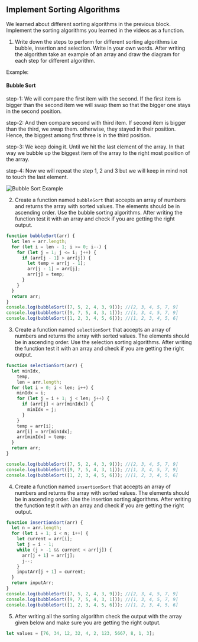 ## Implement Sorting Algorithms

We learned about different sorting algorithms in the previous block. Implement the sorting algorithms you learned in the videos as a function.

1. Write down the steps to perform for different sorting algorithms i.e bubble, insertion and selection. Write in your own words. After writing the algorithm take an example of an array and draw the diagram for each step for different algorithm.

Example:

#### Bubble Sort

step-1: We will compare the first item with the second. If the first item is bigger than the second item we will swap them so that the bigger one stays in the second position.

step-2: And then compare second with third item. If second item is bigger than the third, we swap them. otherwise, they stayed in their position. Hence, the biggest among first three is in the third position.

step-3: We keep doing it. Until we hit the last element of the array. In that way we bubble up the biggest item of the array to the right most position of the array.

step-4: Now we will repeat the step 1, 2 and 3 but we will keep in mind not to touch the last element.

![Bubble Sort Example](./bubble.png)

<!-- You answer -->

2. Create a function named `bubbleSort` that accepts an array of numbers and returns the array with sorted values. The elements should be in ascending order. Use the bubble sorting algorithms. After writing the function test it with an array and check if you are getting the right output.

```js
function bubbleSort(arr) {
  let len = arr.length;
  for (let i = len - 1; i >= 0; i--) {
    for (let j = 1; j <= i; j++) {
      if (arr[j - 1] > arr[j]) {
        let temp = arr[j - 1];
        arr[j - 1] = arr[j];
        arr[j] = temp;
      }
    }
  }
  return arr;
}
console.log(bubbleSort([7, 5, 2, 4, 3, 9])); //[2, 3, 4, 5, 7, 9]
console.log(bubbleSort([9, 7, 5, 4, 3, 1])); //[1, 3, 4, 5, 7, 9]
console.log(bubbleSort([1, 2, 3, 4, 5, 6])); //[1, 2, 3, 4, 5, 6]
```

3. Create a function named `selectionSort` that accepts an array of numbers and returns the array with sorted values. The elements should be in ascending order. Use the selection sorting algorithms. After writing the function test it with an array and check if you are getting the right output.

```js
function selectionSort(arr) {
  let minIdx,
    temp,
    len = arr.length;
  for (let i = 0; i < len; i++) {
    minIdx = i;
    for (let j = i + 1; j < len; j++) {
      if (arr[j] < arr[minIdx]) {
        minIdx = j;
      }
    }
    temp = arr[i];
    arr[i] = arr[minIdx];
    arr[minIdx] = temp;
  }
  return arr;
}

console.log(bubbleSort([7, 5, 2, 4, 3, 9])); //[2, 3, 4, 5, 7, 9]
console.log(bubbleSort([9, 7, 5, 4, 3, 1])); //[1, 3, 4, 5, 7, 9]
console.log(bubbleSort([1, 2, 3, 4, 5, 6])); //[1, 2, 3, 4, 5, 6]
```

4. Create a function named `insertionSort` that accepts an array of numbers and returns the array with sorted values. The elements should be in ascending order. Use the insertion sorting algorithms. After writing the function test it with an array and check if you are getting the right output.

```js
function insertionSort(arr) {
  let n = arr.length;
  for (let i = 1; i < n; i++) {
    let current = arr[i];
    let j = i - 1;
    while (j > -1 && current < arr[j]) {
      arr[j + 1] = arr[j];
      j--;
    }
    inputArr[j + 1] = current;
  }
  return inputArr;
}
console.log(bubbleSort([7, 5, 2, 4, 3, 9])); //[2, 3, 4, 5, 7, 9]
console.log(bubbleSort([9, 7, 5, 4, 3, 1])); //[1, 3, 4, 5, 7, 9]
console.log(bubbleSort([1, 2, 3, 4, 5, 6])); //[1, 2, 3, 4, 5, 6]
```

5. After writing all the sorting algorithm check the output with the array given below and make sure you are getting the right output.

```js
let values = [76, 34, 12, 32, 4, 2, 123, 5667, 8, 1, 3];
```
